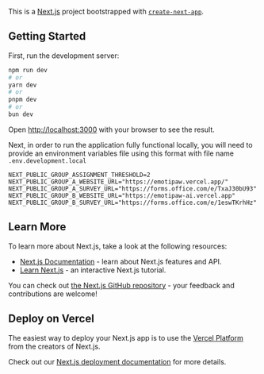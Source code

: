 This is a [Next.js](https://nextjs.org/) project bootstrapped with [`create-next-app`](https://github.com/vercel/next.js/tree/canary/packages/create-next-app).

## Getting Started

First, run the development server:

```bash
npm run dev
# or
yarn dev
# or
pnpm dev
# or
bun dev
```

Open [http://localhost:3000](http://localhost:3000) with your browser to see the result.

Next, in order to run the application fully functional locally, you will need to provide an environment variables file using this format with file name `.env.development.local`
```
NEXT_PUBLIC_GROUP_ASSIGNMENT_THRESHOLD=2
NEXT_PUBLIC_GROUP_A_WEBSITE_URL="https://emotipaw.vercel.app/"
NEXT_PUBLIC_GROUP_A_SURVEY_URL="https://forms.office.com/e/TxaJ30bU93"
NEXT_PUBLIC_GROUP_B_WEBSITE_URL="https://emotipaw-ai.vercel.app"
NEXT_PUBLIC_GROUP_B_SURVEY_URL="https://forms.office.com/e/1eswTKrhHz"
```

## Learn More

To learn more about Next.js, take a look at the following resources:

- [Next.js Documentation](https://nextjs.org/docs) - learn about Next.js features and API.
- [Learn Next.js](https://nextjs.org/learn) - an interactive Next.js tutorial.

You can check out [the Next.js GitHub repository](https://github.com/vercel/next.js/) - your feedback and contributions are welcome!

## Deploy on Vercel

The easiest way to deploy your Next.js app is to use the [Vercel Platform](https://vercel.com/new?utm_medium=default-template&filter=next.js&utm_source=create-next-app&utm_campaign=create-next-app-readme) from the creators of Next.js.

Check out our [Next.js deployment documentation](https://nextjs.org/docs/deployment) for more details.

